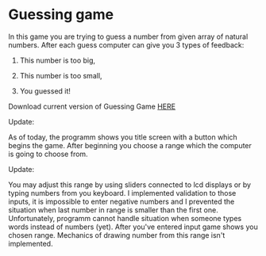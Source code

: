 # Guessing game

In this game you are trying to guess a number from given array of natural numbers. After each guess computer can give you 3 types of feedback:

1) This number is too big,

2) This number is too small,

3) You guessed it!

Download current version of Guessing Game [HERE](https://github.com/AdrianSuliga/Simple_Games/releases/tag/guessing_game_1)

Update:

  As of today, the programm shows you title screen with a button which begins the game. After beginning you choose a range which the computer is going to choose from.

Update:

  You may adjust this range by using sliders connected to lcd displays or by typing numbers from you keyboard. I implemented validation to those inputs, it is impossible
to enter negative numbers and I prevented the situation when last number in range is smaller than the first one. Unfortunately, programm cannot handle situation when 
someone types words instead of numbers (yet).
  After you've entered input game shows you chosen range. Mechanics of drawing number from this range isn't implemented.

